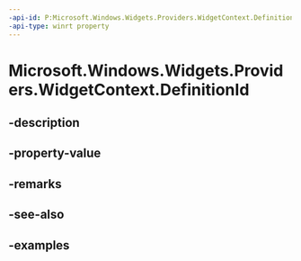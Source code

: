 ```yaml
---
-api-id: P:Microsoft.Windows.Widgets.Providers.WidgetContext.DefinitionId
-api-type: winrt property
---
```


# Microsoft.Windows.Widgets.Providers.WidgetContext.DefinitionId

<!--
public string DefinitionId { get; }
-->


## -description

## -property-value

## -remarks

## -see-also

## -examples



